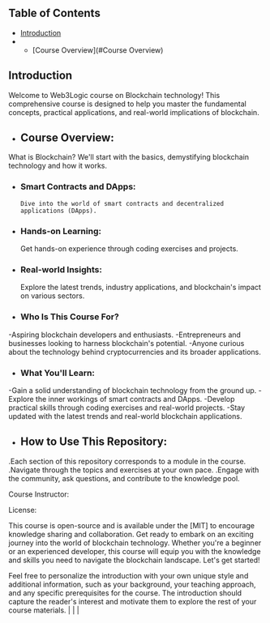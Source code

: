 ## Table of Contents

- [Introduction](#introduction)
- -  [Course Overview](#Course Overview)


## Introduction
Welcome to Web3Logic course  on Blockchain technology! This comprehensive course is designed to help you master the fundamental concepts, practical applications, and real-world implications of blockchain.

-  ## Course Overview:
What is Blockchain? We'll start with the basics, demystifying blockchain technology and how it works.
- ### Smart Contracts and DApps:
      Dive into the world of smart contracts and decentralized applications (DApps).
- ### Hands-on Learning:
     Get hands-on experience through coding exercises and projects.
- ### Real-world Insights:
    Explore the latest trends, industry applications, and blockchain's impact on various sectors.
- ### Who Is This Course For?

-Aspiring blockchain developers and enthusiasts.
-Entrepreneurs and businesses looking to harness blockchain's potential.
-Anyone curious about the technology behind cryptocurrencies and its broader applications.

- ### What You'll Learn:

-Gain a solid understanding of blockchain technology from the ground up.
-Explore the inner workings of smart contracts and DApps.
-Develop practical skills through coding exercises and real-world projects.
-Stay updated with the latest trends and real-world blockchain applications.

- ## How to Use This Repository:

.Each section of this repository corresponds to a module in the course.
.Navigate through the topics and exercises at your own pace.
.Engage with the community, ask questions, and contribute to the knowledge pool.

Course Instructor:

License:

This course is open-source and is available under the [MIT] to encourage knowledge sharing and collaboration.
Get ready to embark on an exciting journey into the world of blockchain technology. Whether you're a beginner or an experienced developer, this course will equip you with the knowledge and skills you need to navigate the blockchain landscape. Let's get started!

Feel free to personalize the introduction with your own unique style and additional information, such as your background, your teaching approach, and any specific prerequisites for the course. The introduction should capture the reader's interest and motivate them to explore the rest of your course materials.                                                 |
|                                                                        |

                  

